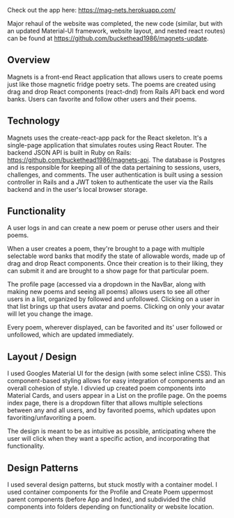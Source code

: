 Check out the app here: https://mag-nets.herokuapp.com/

Major rehaul of the website was completed, the new code (similar, but with an
updated Material-UI framework, website layout, and nested react routes) can be
found at https://github.com/buckethead1986/magnets-update.


## Overview

Magnets is a front-end React application that allows users to create poems just
like those magnetic fridge poetry sets. The poems are created using drag and
drop React components (react-dnd) from Rails API back end word banks. Users can
favorite and follow other users and their poems.

## Technology

Magnets uses the create-react-app pack for the React skeleton. It's a
single-page application that simulates routes using React Router. The backend
JSON API is built in Ruby on Rails: https://github.com/buckethead1986/magnets-api.
The database is Postgres and is responsible for keeping all of the data
pertaining to sessions, users, challenges, and comments. The user authentication
is built using a session controller in Rails and a JWT token to authenticate the
user via the Rails backend and in the user's local browser storage.

## Functionality

A user logs in and can create a new poem or peruse other users and their poems.

When a user creates a poem, they're brought to a page with multiple selectable
word banks that modify the state of allowable words, made up of drag and drop
React components. Once their creation is to their liking, they can submit it and
are brought to a show page for that particular poem.

The profile page (accessed via a dropdown in the NavBar, along with making new
poems and seeing all poems) allows users to see all other users in a list,
organized by followed and unfollowed. Clicking on a user in that list brings up
that users avatar and poems. Clicking on only your avatar will let you change
the image.

Every poem, wherever displayed, can be favorited and its' user followed or
unfollowed, which are updated immediately.

## Layout / Design

I used Googles Material UI for the design (with some select inline CSS). This
component-based styling allows for easy integration of components and an overall
cohesion of style. I divvied up created poem components into Material Cards, and
users appear in a List on the profile page. On the poems index page, there is a
dropdown filter that allows multiple selections between any and all users, and
by favorited poems, which updates upon favoriting/unfavoriting a poem.

The design is meant to be as intuitive as possible, anticipating where the user
will click when they want a specific action, and incorporating that functionality.

## Design Patterns

I used several design patterns, but stuck mostly with a container model. I used
container components for the Profile and Create Poem uppermost parent components
(before App and Index), and subdivided the child components into folders
depending on functionality or website location.
